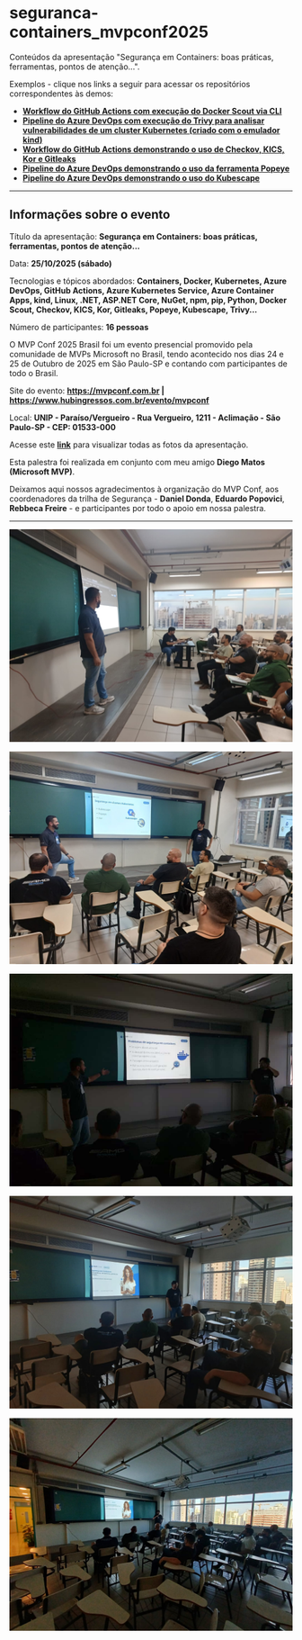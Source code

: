 # seguranca-containers_mvpconf2025
Conteúdos da apresentação "Segurança em Containers: boas práticas, ferramentas, pontos de atenção...". 

Exemplos - clique nos links a seguir para acessar os repositórios correspondentes às demos:
- [**Workflow do GitHub Actions com execução do Docker Scout via CLI**](https://github.com/renatogroffe/GitHubActions-DockerScout-DotNet6)
- [**Pipeline do Azure DevOps com execução do Trivy para analisar vulnerabilidades de um cluster Kubernetes (criado com o emulador kind)**](https://github.com/renatogroffe/AzureDevOps-Trivy-kind)
- [**Workflow do GitHub Actions demonstrando o uso de Checkov, KICS, Kor e Gitleaks**](https://github.com/renatogroffe/workshop-seguranca-codigo_2025-10)
- [**Pipeline do Azure DevOps demonstrando o uso da ferramenta Popeye**](https://github.com/renatogroffe/AzureDevOps-Popeye-Kubernetes-kind)
- [**Pipeline do Azure DevOps demonstrando o uso do Kubescape**](https://github.com/renatogroffe/azuredevops-kubescape-kubernetes-kind)

---

## Informações sobre o evento

Título da apresentação: **Segurança em Containers: boas práticas, ferramentas, pontos de atenção...**

Data: **25/10/2025 (sábado)**

Tecnologias e tópicos abordados: **Containers, Docker, Kubernetes, Azure DevOps, GitHub Actions, Azure Kubernetes Service, Azure Container Apps, kind, Linux, .NET, ASP.NET Core, NuGet, npm, pip, Python, Docker Scout, Checkov, KICS, Kor, Gitleaks, Popeye, Kubescape, Trivy...**

Número de participantes: **16 pessoas**

O MVP Conf 2025 Brasil foi um evento presencial promovido pela comunidade de MVPs Microsoft no Brasil, tendo acontecido nos dias 24 e 25 de Outubro de 2025 em São Paulo-SP e contando com participantes de todo o Brasil.

Site do evento: **https://mvpconf.com.br | https://www.hubingressos.com.br/evento/mvpconf**

Local: **UNIP - Paraíso/Vergueiro - Rua Vergueiro, 1211 - Aclimação - São Paulo-SP - CEP: 01533-000**

Acesse este [**link**](/img/) para visualizar todas as fotos da apresentação.

Esta palestra foi realizada em conjunto com meu amigo **Diego Matos (Microsoft MVP)**.

Deixamos aqui nossos agradecimentos à organização do MVP Conf,  aos coordenadores da trilha de Segurança - **Daniel Donda**, **Eduardo Popovici**, **Rebbeca Freire** - e participantes por todo o apoio em nossa palestra.

---

![Renato e Diego palestrando](img/seg-03.jpg)

![Renato e Diego palestrando](img/seg-02.jpg)

![Renato e Diego palestrando](img/seg-11.jpg)

![Renato palestrando](img/seg-09.jpg)

![Renato palestrando](img/seg-08.jpg)